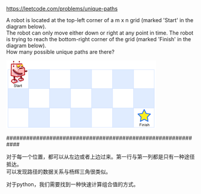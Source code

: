 https://leetcode.com/problems/unique-paths

A robot is located at the top-left corner of a m x n grid (marked 'Start' in the diagram below).  
The robot can only move either down or right at any point in time. The robot is trying to reach the bottom-right corner of the grid (marked 'Finish' in the diagram below).  
How many possible unique paths are there?  

![](robot_maze.png) 

############################################################


对于每一个位置，都可以从左边或者上边过来。第一行与第一列都是只有一种途径抵达。  
可以发现路径的数据关系与杨辉三角很类似。  

对于python，我们需要找到一种快速计算组合值的方式。  
